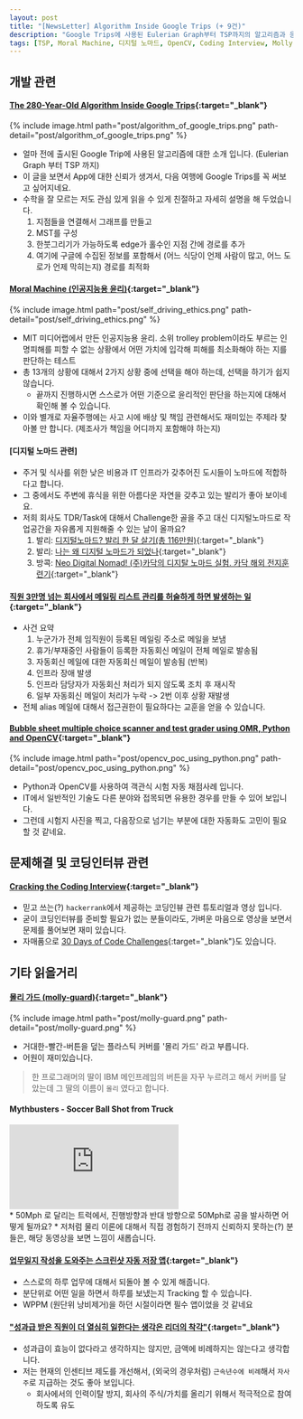 ```yaml
---
layout: post
title: "[NewsLetter] Algorithm Inside Google Trips (+ 9건)" 
description: "Google Trips에 사용된 Eulerian Graph부터 TSP까지의 알고리즘과 응용을 설명"
tags: [TSP, Moral Machine, 디지털 노마드, OpenCV, Coding Interview, Molly-Guard, Physics, Incentive]
---
```


## 개발 관련

#### [The 280-Year-Old Algorithm Inside Google Trips](https://research.googleblog.com/2016/09/the-280-year-old-algorithm-inside.html){:target="_blank"}
{% include image.html path="post/algorithm_of_google_trips.png" path-detail="post/algorithm_of_google_trips.png" %}
* 얼마 전에 출시된 Google Trip에 사용된 알고리즘에 대한 소개 입니다. (Eulerian Graph 부터 TSP 까지)
* 이 글을 보면서 App에 대한 신뢰가 생겨서, 다음 여행에 Google Trips를 꼭 써보고 싶어지네요.
* 수학을 잘 모르는 저도 관심 있게 읽을 수 있게 친절하고 자세히 설명을 해 두었습니다.
    1. 지점들을 연결해서 그래프를 만들고
    2. MST를 구성 
    3. 한붓그리기가 가능하도록 edge가 홀수인 지점 간에 경로를 추가
    4. 여기에 구글에 수집된 정보를 포함해서 (어느 식당이 언제 사람이 많고, 어느 도로가 언제 막히는지) 경로를 최적화

#### [Moral Machine (인공지능용 윤리)](http://moralmachine.mit.edu/){:target="_blank"}
{% include image.html path="post/self_driving_ethics.png" path-detail="post/self_driving_ethics.png" %}
* MIT 미디어랩에서 만든 인공지능용 윤리. 소위 trolley problem이라도 부르는 인명피해를 피할 수 없는 상황에서 어떤 가치에 입각해 피해를 최소화해야 하는 지를 판단하는 테스트
* 총 13개의 상황에 대해서 2가지 상황 중에 선택을 해야 하는데, 선택을 하기가 쉽지 않습니다. 
    * 끝까지 진행하시면 스스로가 어떤 기준으로 윤리적인 판단을 하는지에 대해서 확인해 볼 수 있습니다. 
* 이와 별개로 자율주행에는 사고 시에 배상 및 책임 관련해서도 재미있는 주제라 찾아볼 만 합니다. (제조사가 책임을 어디까지 포함해야 하는지)

#### [디지털 노마드 관련]
* 주거 및 식사를 위한 낮은 비용과 IT 인프라가 갖추어진 도시들이 노마드에 적합하다고 합니다.
* 그 중에서도 주변에 휴식을 위한 아름다운 자연을 갖추고 있는 발리가 좋아 보이네요.
* 저희 회사도 TDR/Task에 대해서 Challenge한 골을 주고 대신 디지털노마드로 작업공간을 자유롭게 지원해줄 수 있는 날이 올까요?
    1. 발리: [디지털노마드? 발리 한 달 살기(총 116만원)](https://brunch.co.kr/@lynnata/15){:target="_blank"}
    2. 발리: [나는 왜 디지털 노마드가 되었나](https://brunch.co.kr/@rabbitchoi/1){:target="_blank"}
    3. 방콕: [Neo Digital Nomad! (주)카닥의 디지탈 노마드 실험. 카닥 해외 전지훈련기](http://joonnoh.com/blog/5881){:target="_blank"}


#### [직원 3만명 넘는 회사에서 메일링 리스트 관리를 허술하게 하면 발생하는 일](https://www.reddit.com/r/talesfromtechsupport/comments/420oan/companywide_email_30000_employees_autoresponders/){:target="_blank"}
* 사건 요약
    1. 누군가가 전체 임직원이 등록된 메일링 주소로 메일을 보냄
    2. 휴가/부재중인 사람들이 등록한 자동회신 메일이 전체 메일로 발송됨
    3. 자동회신 메일에 대한 자동회신 메일이 발송됨 (반복)
    4. 인프라 장애 발생
    5. 인프라 담당자가 자동회신 처리가 되지 않도록 조치 후 재시작 
    6. 일부 자동회신 메일이 처리가 누락 ->  2번 이후 상황 재발생
* 전체 alias 메일에 대해서 접근권한이 필요하다는 교훈을 얻을 수 있습니다. 


#### [Bubble sheet multiple choice scanner and test grader using OMR, Python and OpenCV](http://www.pyimagesearch.com/2016/10/03/bubble-sheet-multiple-choice-scanner-and-test-grader-using-omr-python-and-opencv/){:target="_blank"}
{% include image.html path="post/opencv_poc_using_python.png" path-detail="post/opencv_poc_using_python.png" %}
* Python과 OpenCV를 사용하여 객관식 시험 자동 채점사례 입니다.
* IT에서 일반적인 기술도 다른 분야와 접목되면 유용한 경우를 만들 수 있어 보입니다.
* 그런데 시험지 사진을 찍고, 다음장으로 넘기는 부분에 대한 자동화도 고민이 필요할 것 같네요.

## 문제해결 및 코딩인터뷰 관련

#### [Cracking the Coding Interview](https://www.hackerrank.com/domains/tutorials/cracking-the-coding-interview){:target="_blank"}
* 믿고 쓰는(?) `hackerrank`에서 제공하는 코딩인뷰 관련 튜토리얼과 영상 입니다.  
* 굳이 코딩인터뷰를 준비할 필요가 없는 분들이라도, 가벼운 마음으로 영상을 보면서 문제를 풀어보면 재미 있습니다. 
* 자매품으로 [30 Days of Code Challenges](https://www.hackerrank.com/domains/tutorials/30-days-of-code){:target="_blank"}도 있습니다.

## 기타 읽을거리

#### [몰리 가드 (molly-guard)](https://en.wiktionary.org/wiki/molly-guard){:target="_blank"}
{% include image.html path="post/molly-guard.png" path-detail="post/molly-guard.png" %}
* 거대한-빨간-버튼을 덮는 플라스틱 커버를 '몰리 가드' 라고 부릅니다.
* 어원이 재미있습니다. 
> 한 프로그래머의 딸이 IBM 메인프레임의 버튼을 자꾸 누르려고 해서 커버를 달았는데 그 딸의 이름이 `몰리` 였다고 합니다.

#### Mythbusters - Soccer Ball Shot from Truck
<div class="embed-responsive embed-responsive-16by9">
<iframe src="https://www.youtube.com/embed/BLuI118nhzc?modestbranding=1&autohide=1&showinfo=0&controls=0" frameborder="0" allowfullscreen></iframe>
</div>
* 50Mph 로 달리는 트럭에서, 진행방향과 반대 방향으로 50Mph로 공을 발사하면 어떻게 될까요?
* 저처럼 물리 이론에 대해서 직접 경험하기 전까지 신뢰하지 못하는(?) 분들은, 해당 동영상을 보면 느낌이 새롭습니다.

#### [업무일지 작성을 도와주는 스크린샷 자동 저장 앱](http://imays.blog.me/220825210221){:target="_blank"}
* 스스로의 하루 업무에 대해서 되돌아 볼 수 있게 해줍니다.
* 분단위로 어떤 일을 하면서 하루를 보냈는지 Tracking 할 수 있습니다. 
* WPPM (원단위 낭비제거)을 하던 시절이라면 필수 앱이었을 것 같네요

#### ["성과급 받은 직원이 더 열심히 일한다는 생각은 리더의 착각"](http://m.biz.chosun.com/svc/article.html?contid=2016100701594){:target="_blank"}
* 성과급이 효능이 없다라고 생각하지는 않지만, 금액에 비례하지는 않는다고 생각합니다. 
* 저는 현재의 인센티브 제도를 개선해서, (외국의 경우처럼) `근속년수에 비례`해서 `자사주`로 지급하는 것도 좋아 보입니다. 
    * 회사에서의 인력이탈 방지, 회사의 주식/가치를 올리기 위해서 적극적으로 참여하도록 유도

